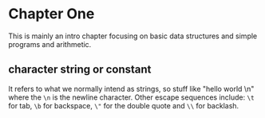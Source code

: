 # Chapter One

This is mainly an intro chapter focusing on basic data structures and simple programs and arithmetic.

## character string or constant

It refers to what we normally intend as strings, so stuff like "hello world \n" where the `\n` is the newline character.
Other escape sequences include: `\t` for tab, `\b` for backspace, `\"` for the double quote and `\\` for backlash.
